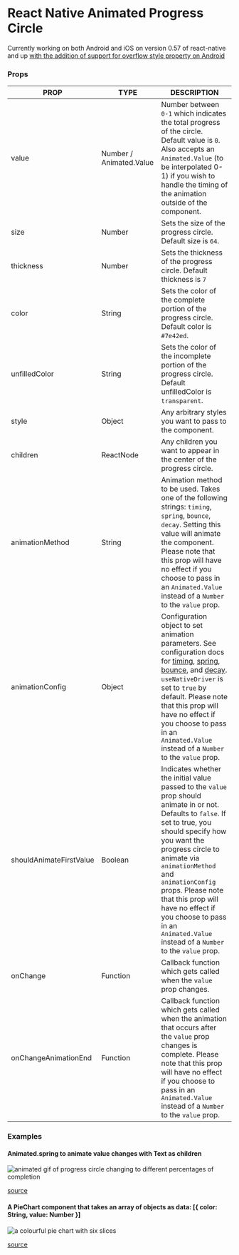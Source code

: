 # React Native Animated Progress Circle

Currently working on both Android and iOS on version 0.57 of react-native and up [with the addition of support for overflow style property on Android](https://github.com/react-native-community/react-native-releases/blob/master/CHANGELOG.md#android-specific-additions-3)

### Props

| PROP                    | TYPE                    | DESCRIPTION                                                                                                                                                                                                                                                                                                                                                                                                                                                                                                                                                          |
| ----------------------- | ----------------------- | -------------------------------------------------------------------------------------------------------------------------------------------------------------------------------------------------------------------------------------------------------------------------------------------------------------------------------------------------------------------------------------------------------------------------------------------------------------------------------------------------------------------------------------------------------------------- |
| value                   | Number / Animated.Value | Number between `0-1` which indicates the total progress of the circle. Default value is `0`. Also accepts an `Animated.Value` (to be interpolated 0-1) if you wish to handle the timing of the animation outside of the component.                                                                                                                                                                                                                                                                                                                                   |
| size                    | Number                  | Sets the size of the progress circle. Default size is `64`.                                                                                                                                                                                                                                                                                                                                                                                                                                                                                                          |
| thickness               | Number                  | Sets the thickness of the progress circle. Default thickness is `7`                                                                                                                                                                                                                                                                                                                                                                                                                                                                                                  |
| color                   | String                  | Sets the color of the complete portion of the progress circle. Default color is `#7e42ed`.                                                                                                                                                                                                                                                                                                                                                                                                                                                                           |
| unfilledColor           | String                  | Sets the color of the incomplete portion of the progress circle. Default unfilledColor is `transparent`.                                                                                                                                                                                                                                                                                                                                                                                                                                                             |
| style                   | Object                  | Any arbitrary styles you want to pass to the component.                                                                                                                                                                                                                                                                                                                                                                                                                                                                                                              |
| children                | ReactNode               | Any children you want to appear in the center of the progress circle.                                                                                                                                                                                                                                                                                                                                                                                                                                                                                                |
| animationMethod         | String                  | Animation method to be used. Takes one of the following strings: `timing`, `spring`, `bounce`, `decay`. Setting this value will animate the component. Please note that this prop will have no effect if you choose to pass in an `Animated.Value` instead of a `Number` to the `value` prop.                                                                                                                                                                                                                                                                        |
| animationConfig         | Object                  | Configuration object to set animation parameters. See configuration docs for [timing](https://facebook.github.io/react-native/docs/animated#timing), [spring](https://facebook.github.io/react-native/docs/animated#spring), [bounce](https://facebook.github.io/react-native/docs/animated#bounce), and [decay](https://facebook.github.io/react-native/docs/animated#decay). `useNativeDriver` is set to `true` by default. Please note that this prop will have no effect if you choose to pass in an `Animated.Value` instead of a `Number` to the `value` prop. |
| shouldAnimateFirstValue | Boolean                 | Indicates whether the initial value passed to the `value` prop should animate in or not. Defaults to `false`. If set to true, you should specify how you want the progress circle to animate via `animationMethod` and `animationConfig` props. Please note that this prop will have no effect if you choose to pass in an `Animated.Value` instead of a `Number` to the `value` prop.                                                                                                                                                                               |
| onChange                | Function                | Callback function which gets called when the `value` prop changes.                                                                                                                                                                                                                                                                                                                                                                                                                                                                                                   |
| onChangeAnimationEnd    | Function                | Callback function which gets called when the animation that occurs after the `value` prop changes is complete. Please note that this prop will have no effect if you choose to pass in an `Animated.Value` instead of a `Number` to the `value` prop.                                                                                                                                                                                                                                                                                                                |

### Examples

#### Animated.spring to animate value changes with Text as children

![animated gif of progress circle changing to different percentages of completion](https://raw.githubusercontent.com/simonsteer/rn-animated-progress-circle/master/examples/animated-spring.gif)

[source](https://github.com/simonsteer/rn-animated-progress-circle/blob/master/examples/AnimatedSpring.js)

#### A PieChart component that takes an array of objects as data: [{ color: String, value: Number }]

![a colourful pie chart with six slices](https://raw.githubusercontent.com/simonsteer/rn-animated-progress-circle/master/examples/pie-chart.png)

[source](https://github.com/simonsteer/rn-animated-progress-circle/blob/master/examples/PieChart.js)
